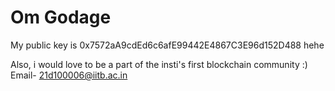 # Om Godage
My public key is 0x7572aA9cdEd6c6afE99442E4867C3E96d152D488 hehe

Also, i would love to be a part of the insti's first blockchain community :)
Email- 21d100006@iitb.ac.in
